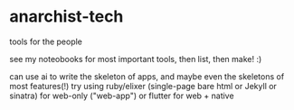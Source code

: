 # anarchist-tech
tools for the people

see my noteobooks for most important tools, then list, then make! :)

can use ai to write the skeleton of apps, and maybe even the skeletons of most features(!)
try using ruby/elixer (single-page bare html or Jekyll or sinatra) for web-only ("web-app") or flutter for web + native
